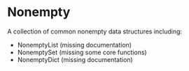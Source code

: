 # Nonempty

A collection of common nonempty data structures including:

- NonemptyList (missing documentation)
- NonemptySet (missing some core functions)
- NonemptyDict (missing documentation)
